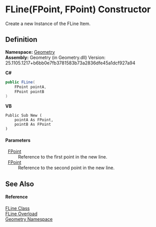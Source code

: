 # FLine(FPoint, FPoint) Constructor


Create a new Instance of the FLine Item.



## Definition
**Namespace:** <a href="eb409b48-e279-bdb4-daf3-3196b72d55a2.md">Geometry</a>  
**Assembly:** Geometry (in Geometry.dll) Version: 25.1105.1217+b6bb0e7fb3781583b73a2836dfe45a1dcf927a94

**C#**
``` C#
public FLine(
	FPoint pointA,
	FPoint pointB
)
```
**VB**
``` VB
Public Sub New ( 
	pointA As FPoint,
	pointB As FPoint
)
```



#### Parameters
<dl><dt>  <a href="477a6142-7b25-5977-263a-a8e4e3c4f582.md">FPoint</a></dt><dd>Reference to the first point in the new line.</dd><dt>  <a href="477a6142-7b25-5977-263a-a8e4e3c4f582.md">FPoint</a></dt><dd>Reference to the second point in the new line.</dd></dl>

## See Also


#### Reference
<a href="99e8edd0-3bcb-d1f2-0683-cf53bac524c7.md">FLine Class</a>  
<a href="98f3b942-b227-07ba-2370-945b376ed471.md">FLine Overload</a>  
<a href="eb409b48-e279-bdb4-daf3-3196b72d55a2.md">Geometry Namespace</a>  
